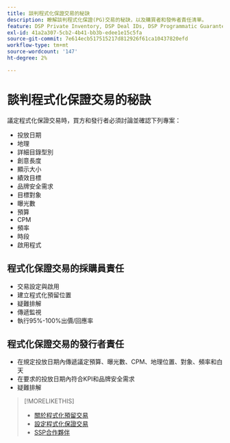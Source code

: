 ```yaml
---
title: 談判程式化保證交易的秘訣
description: 瞭解談判程式化保證(PG)交易的秘訣，以及購買者和發佈者責任清單。
feature: DSP Private Inventory, DSP Deal IDs, DSP Programmatic Guaranteed Deals
exl-id: 41a2a307-5cb2-4b41-bb3b-edee1e15c5fa
source-git-commit: 7e614ecb517515217d812926f61ca10437820efd
workflow-type: tm+mt
source-wordcount: '147'
ht-degree: 2%

---
```


# 談判程式化保證交易的秘訣

議定程式化保證交易時，買方和發行者必須討論並確認下列專案：

* 投放日期
* 地理
* 詳細目錄型別
* 創意長度
* 顯示大小
* 績效目標
* 品牌安全需求
* 目標對象
* 曝光數
* 預算
* CPM
* 頻率
* 時段
* 啟用程式

## 程式化保證交易的採購員責任

* 交易設定與啟用
* 建立程式化預留位置
* 疑難排解
* 傳遞監視
* 執行95%-100%出價/回應率

## 程式化保證交易的發行者責任

* 在規定投放日期內傳遞議定預算、曝光數、CPM、地理位置、對象、頻率和白天
* 在要求的投放日期內符合KPI和品牌安全需求
* 疑難排解

>[!MORELIKETHIS]
>
>* [關於程式化預留交易](programmatic-guaranteed-about.md)
>* [設定程式化保證交易](programmatic-guaranteed-set-up.md)
>* [SSP合作夥伴](ssp-partners.md)
